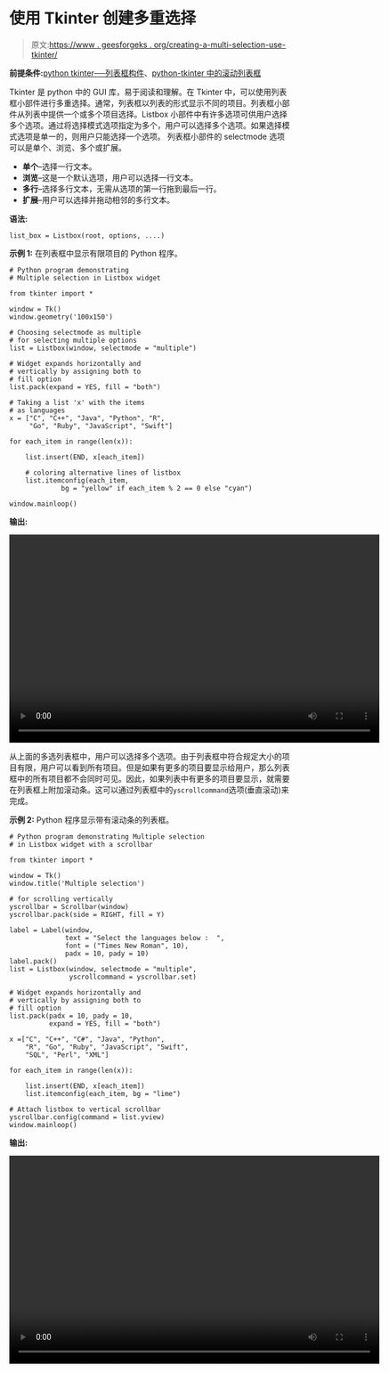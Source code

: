 # 使用 Tkinter 创建多重选择

> 原文:[https://www . geesforgeks . org/creating-a-multi-selection-use-tkinter/](https://www.geeksforgeeks.org/creating-a-multiple-selection-using-tkinter/)

**前提条件:**[python tkinter──列表框构件](https://www.geeksforgeeks.org/python-tkinter-listbox-widget/)、[python-tkinter 中的滚动列表框](https://www.geeksforgeeks.org/scrollable-listbox-in-python-tkinter/)

Tkinter 是 python 中的 GUI 库，易于阅读和理解。在 Tkinter 中，可以使用列表框小部件进行多重选择。通常，列表框以列表的形式显示不同的项目。列表框小部件从列表中提供一个或多个项目选择。Listbox 小部件中有许多选项可供用户选择多个选项。通过将选择模式选项指定为多个，用户可以选择多个选项。如果选择模式选项是单一的，则用户只能选择一个选项。
列表框小部件的 selectmode 选项可以是单个、浏览、多个或扩展。

*   **单个**–选择一行文本。
*   **浏览**–这是一个默认选项，用户可以选择一行文本。
*   **多行**–选择多行文本，无需从选项的第一行拖到最后一行。
*   **扩展**–用户可以选择并拖动相邻的多行文本。

**语法:**

```
list_box = Listbox(root, options, ....)

```

**示例 1:** 在列表框中显示有限项目的 Python 程序。

```
# Python program demonstrating
# Multiple selection in Listbox widget

from tkinter import * 

window = Tk()
window.geometry('100x150')

# Choosing selectmode as multiple 
# for selecting multiple options
list = Listbox(window, selectmode = "multiple")

# Widget expands horizontally and
# vertically by assigning both to 
# fill option
list.pack(expand = YES, fill = "both")

# Taking a list 'x' with the items 
# as languages
x = ["C", "C++", "Java", "Python", "R",
     "Go", "Ruby", "JavaScript", "Swift"]

for each_item in range(len(x)):

    list.insert(END, x[each_item])

    # coloring alternative lines of listbox
    list.itemconfig(each_item,
             bg = "yellow" if each_item % 2 == 0 else "cyan")

window.mainloop()
```

**输出:**

<video class="wp-video-shortcode" id="video-399678-1" width="665" height="374" preload="metadata" controls=""><source type="video/webm" src="https://media.geeksforgeeks.org/wp-content/uploads/20200420183159/multiple-slection-tkinter.webm?_=1">[https://media.geeksforgeeks.org/wp-content/uploads/20200420183159/multiple-slection-tkinter.webm](https://media.geeksforgeeks.org/wp-content/uploads/20200420183159/multiple-slection-tkinter.webm)</video>

从上面的多选列表框中，用户可以选择多个选项。由于列表框中符合规定大小的项目有限，用户可以看到所有项目。但是如果有更多的项目要显示给用户，那么列表框中的所有项目都不会同时可见。因此，如果列表中有更多的项目要显示，就需要在列表框上附加滚动条。这可以通过列表框中的`yscrollcommand`选项(垂直滚动)来完成。

**示例 2:** Python 程序显示带有滚动条的列表框。

```
# Python program demonstrating Multiple selection
# in Listbox widget with a scrollbar

from tkinter import *

window = Tk()
window.title('Multiple selection')

# for scrolling vertically
yscrollbar = Scrollbar(window)
yscrollbar.pack(side = RIGHT, fill = Y)

label = Label(window,
              text = "Select the languages below :  ",
              font = ("Times New Roman", 10), 
              padx = 10, pady = 10)
label.pack()
list = Listbox(window, selectmode = "multiple", 
               yscrollcommand = yscrollbar.set)

# Widget expands horizontally and 
# vertically by assigning both to
# fill option
list.pack(padx = 10, pady = 10,
          expand = YES, fill = "both")

x =["C", "C++", "C#", "Java", "Python",
    "R", "Go", "Ruby", "JavaScript", "Swift",
    "SQL", "Perl", "XML"]

for each_item in range(len(x)):

    list.insert(END, x[each_item])
    list.itemconfig(each_item, bg = "lime")

# Attach listbox to vertical scrollbar
yscrollbar.config(command = list.yview)
window.mainloop()
```

**输出:**

<video class="wp-video-shortcode" id="video-399678-2" width="665" height="374" preload="metadata" controls=""><source type="video/webm" src="https://media.geeksforgeeks.org/wp-content/uploads/20200420183240/multiple-slection-python-tkinter-scrollable.webm?_=2">[https://media.geeksforgeeks.org/wp-content/uploads/20200420183240/multiple-slection-python-tkinter-scrollable.webm](https://media.geeksforgeeks.org/wp-content/uploads/20200420183240/multiple-slection-python-tkinter-scrollable.webm)</video>